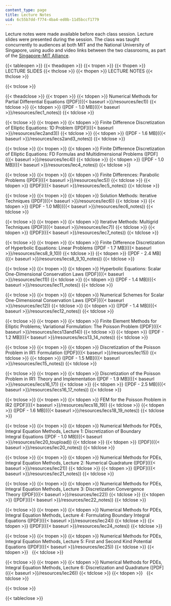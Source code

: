 ```yaml
---
content_type: page
title: Lecture Notes
uid: 6c55b7dd-f774-4ba4-ed0b-11d5bccf1779
---
```


Lecture notes were made available before each class session. Lecture slides were presented during the session. The class was taught concurrently to audiences at both MIT and the National University of Singapore, using audio and video links between the two classrooms, as part of the [Singapore-MIT Alliance](http://web.mit.edu/sma/).

{{< tableopen >}}
{{< theadopen >}}
{{< tropen >}}
{{< thopen >}}
LECTURE SLIDES
{{< thclose >}}
{{< thopen >}}
LECTURE NOTES
{{< thclose >}}

{{< trclose >}}

{{< theadclose >}}
{{< tropen >}}
{{< tdopen >}}
Numerical Methods for Partial Differential Equations ([PDF]({{< baseurl >}}/resources/lec1))
{{< tdclose >}}
{{< tdopen >}}
([PDF - 1.0 MB]({{< baseurl >}}/resources/lec1_notes))
{{< tdclose >}}

{{< trclose >}}
{{< tropen >}}
{{< tdopen >}}
Finite Difference Discretization of Elliptic Equations: 1D Problem ([PDF]({{< baseurl >}}/resources/lec2and3))
{{< tdclose >}}
{{< tdopen >}}
([PDF - 1.6 MB]({{< baseurl >}}/resources/lecs2and3_notes))
{{< tdclose >}}

{{< trclose >}}
{{< tropen >}}
{{< tdopen >}}
Finite Difference Discretization of Elliptic Equations: FD Formulas and Multidimensional Problems ([PDF]({{< baseurl >}}/resources/lec4))
{{< tdclose >}}
{{< tdopen >}}
([PDF - 1.0 MB]({{< baseurl >}}/resources/lec4_notes))
{{< tdclose >}}

{{< trclose >}}
{{< tropen >}}
{{< tdopen >}}
Finite Differences: Parabolic Problems ([PDF]({{< baseurl >}}/resources/lec5))
{{< tdclose >}}
{{< tdopen >}}
([PDF]({{< baseurl >}}/resources/lec5_notes))
{{< tdclose >}}

{{< trclose >}}
{{< tropen >}}
{{< tdopen >}}
Solution Methods: Iterative Techniques ([PDF]({{< baseurl >}}/resources/lec6))
{{< tdclose >}}
{{< tdopen >}}
([PDF - 1.0 MB]({{< baseurl >}}/resources/lec6_notes))
{{< tdclose >}}

{{< trclose >}}
{{< tropen >}}
{{< tdopen >}}
Iterative Methods: Multigrid Techniques ([PDF]({{< baseurl >}}/resources/lec7))
{{< tdclose >}}
{{< tdopen >}}
([PDF]({{< baseurl >}}/resources/lec7_notes))
{{< tdclose >}}

{{< trclose >}}
{{< tropen >}}
{{< tdopen >}}
Finite Difference Discretization of Hyperbolic Equations: Linear Problems ([PDF - 1.7 MB]({{< baseurl >}}/resources/lecs8_9_10))
{{< tdclose >}}
{{< tdopen >}}
([PDF - 2.4 MB]({{< baseurl >}}/resources/lecs8_9_10_notes))
{{< tdclose >}}

{{< trclose >}}
{{< tropen >}}
{{< tdopen >}}
Hyperbolic Equations: Scalar One-Dimensional Conservation Laws ([PDF]({{< baseurl >}}/resources/lec11))
{{< tdclose >}}
{{< tdopen >}}
([PDF - 1.4 MB]({{< baseurl >}}/resources/lec11_notes))
{{< tdclose >}}

{{< trclose >}}
{{< tropen >}}
{{< tdopen >}}
Numerical Schemes for Scalar One-Dimensional Conservation Laws ([PDF]({{< baseurl >}}/resources/lec12))
{{< tdclose >}}
{{< tdopen >}}
([PDF - 1.4 MB]({{< baseurl >}}/resources/lec12_notes))
{{< tdclose >}}

{{< trclose >}}
{{< tropen >}}
{{< tdopen >}}
Finite Element Methods for Elliptic Problems; Variational Formulation: The Poisson Problem ([PDF]({{< baseurl >}}/resources/lecs13and14))
{{< tdclose >}}
{{< tdopen >}}
([PDF - 1.2 MB]({{< baseurl >}}/resources/lecs13_14_notes))
{{< tdclose >}}

{{< trclose >}}
{{< tropen >}}
{{< tdopen >}}
Discretization of the Poisson Problem in IR1: Formulation ([PDF]({{< baseurl >}}/resources/lec15))
{{< tdclose >}}
{{< tdopen >}}
([PDF - 1.5 MB]({{< baseurl >}}/resources/lec15_notes))
{{< tdclose >}}

{{< trclose >}}
{{< tropen >}}
{{< tdopen >}}
Discretization of the Poisson Problem in IR1: Theory and Implementation ([PDF - 1.9 MB]({{< baseurl >}}/resources/lecs16_17))
{{< tdclose >}}
{{< tdopen >}}
([PDF - 2.5 MB]({{< baseurl >}}/resources/lecs16_17_notes))
{{< tdclose >}}

{{< trclose >}}
{{< tropen >}}
{{< tdopen >}}
FEM for the Poisson Problem in IR2 ([PDF]({{< baseurl >}}/resources/lecs18_19))
{{< tdclose >}}
{{< tdopen >}}
([PDF - 1.6 MB]({{< baseurl >}}/resources/lecs18_19_notes))
{{< tdclose >}}

{{< trclose >}}
{{< tropen >}}
{{< tdopen >}}
Numerical Methods for PDEs, Integral Equation Methods, Lecture 1: Discretization of Boundary Integral Equations ([PDF - 1.0 MB]({{< baseurl >}}/resources/lec20_toupload))
{{< tdclose >}}
{{< tdopen >}}
([PDF]({{< baseurl >}}/resources/lec20_notes))
{{< tdclose >}}

{{< trclose >}}
{{< tropen >}}
{{< tdopen >}}
Numerical Methods for PDEs, Integral Equation Methods, Lecture 2: Numerical Quadrature ([PDF]({{< baseurl >}}/resources/lec21))
{{< tdclose >}}
{{< tdopen >}}
([PDF]({{< baseurl >}}/resources/lec21_notes))
{{< tdclose >}}

{{< trclose >}}
{{< tropen >}}
{{< tdopen >}}
Numerical Methods for PDEs, Integral Equation Methods, Lecture 3: Discretization Convergence Theory ([PDF]({{< baseurl >}}/resources/lec22))
{{< tdclose >}}
{{< tdopen >}}
([PDF]({{< baseurl >}}/resources/lec22_notes))
{{< tdclose >}}

{{< trclose >}}
{{< tropen >}}
{{< tdopen >}}
Numerical Methods for PDEs, Integral Equation Methods, Lecture 4: Formulating Boundary Integral Equations ([PDF]({{< baseurl >}}/resources/lec24))
{{< tdclose >}}
{{< tdopen >}}
([PDF]({{< baseurl >}}/resources/lec24_notes))
{{< tdclose >}}

{{< trclose >}}
{{< tropen >}}
{{< tdopen >}}
Numerical Methods for PDEs, Integral Equation Methods, Lecture 5: First and Second Kind Potential Equations ([PDF]({{< baseurl >}}/resources/lec25))
{{< tdclose >}}
{{< tdopen >}}
 
{{< tdclose >}}

{{< trclose >}}
{{< tropen >}}
{{< tdopen >}}
Numerical Methods for PDEs, Integral Equation Methods, Lecture 6: Discretization and Quadrature ([PDF]({{< baseurl >}}/resources/lec26))
{{< tdclose >}}
{{< tdopen >}}
 
{{< tdclose >}}

{{< trclose >}}

{{< tableclose >}}
